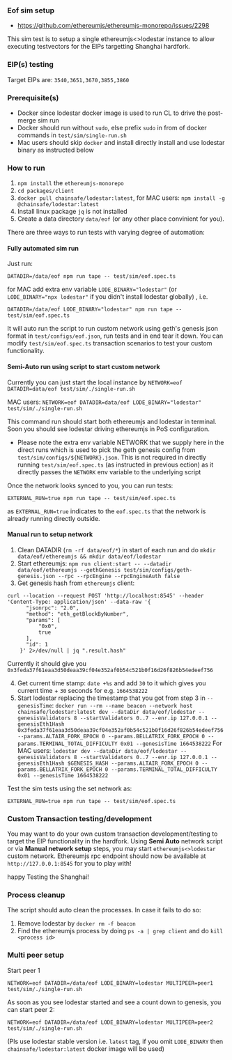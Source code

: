 ### Eof sim setup

- https://github.com/ethereumjs/ethereumjs-monorepo/issues/2298

This sim test is to setup a single ethereumjs<>lodestar instance to allow executing testvectors for the EIPs targetting Shanghai hardfork.

### EIP(s) testing

Target EIPs are: `3540,3651,3670,3855,3860`

### Prerequisite(s)

- Docker since lodestar docker image is used to run CL to drive the post-merge sim run
- Docker should run without `sudo`, else prefix `sudo` in from of docker commands in `test/sim/single-run.sh`
- Mac users should skip `docker` and install directly install and use lodestar binary as instructed below

### How to run

1. `npm install` the `ethereumjs-monorepo`
2. `cd packages/client`
3. `docker pull chainsafe/lodestar:latest`, for MAC users: `npm install -g @chainsafe/lodestar:latest`
4. Install linux package `jq` is not installed
5. Create a data directory `data/eof` (or any other place convinient for you).

There are three ways to run tests with varying degree of automation:

#### Fully automated sim run

Just run:

```
DATADIR=/data/eof npm run tape -- test/sim/eof.spec.ts
```

for MAC add extra env variable `LODE_BINARY="lodestar"` (or `LODE_BINARY="npx lodestar"` if you didn't install lodestar globally) , i.e.

```
DATADIR=/data/eof LODE_BINARY="lodestar" npm run tape -- test/sim/eof.spec.ts
```

It will auto run the script to run custom network using geth's genesis json format in `test/configs/eof.json`, run tests and in end tear it down. You can modify `test/sim/eof.spec.ts` transaction scenarios to test your custom functionality.

#### Semi-Auto run using script to start custom network

Currently you can just start the local instance by
`NETWORK=eof DATADIR=data/eof test/sim/./single-run.sh`

MAC users:
`NETWORK=eof DATADIR=data/eof LODE_BINARY="lodestar" test/sim/./single-run.sh`

This command run should start both ethereumjs and lodestar in terminal. Soon you should see lodestar driving ethereumjs in PoS configuration.

- Please note the extra env variable NETWORK that we supply here in the direct runs which is used to pick the geth
  genesis config from `test/sim/configs/${NETWORK}.json`. This is not required in directly running `test/sim/eof.spec.ts` (as instructed in previous ection) as it directly passes the `NETWORK` env variable to the underlying script

Once the network looks synced to you, you can run tests:

```
EXTERNAL_RUN=true npm run tape -- test/sim/eof.spec.ts
```

as `EXTERNAL_RUN=true` indicates to the `eof.spec.ts` that the network is already running directly outside.

#### Manual run to setup network

1. Clean DATADIR (`rm -rf data/eof/*`) in start of each run and do `mkdir data/eof/ethereumjs && mkdir data/eof/lodestar`
2. Start ethereumjs: `npm run client:start -- --datadir data/eof/ethereumjs --gethGenesis test/sim/configs/geth-genesis.json --rpc --rpcEngine --rpcEngineAuth false`
3. Get genesis hash from `ethereumjs` client:

```
curl --location --request POST 'http://localhost:8545' --header 'Content-Type: application/json' --data-raw '{
      "jsonrpc": "2.0",
      "method": "eth_getBlockByNumber",
      "params": [
          "0x0",
          true
      ],
      "id": 1
    }' 2>/dev/null | jq ".result.hash"
```

Currently it should give you `0x3feda37f61eaa3d50deaa39cf04e352af0b54c521b0f16d26f826b54edeef756`

4. Get current time stamp: `date +%s` and add `30` to it which gives you current time + `30` seconds for e.g. `1664538222`
5. Start lodestar replacing the timestamp that you got from step 3 in `--genesisTime`: `docker run --rm --name beacon --network host chainsafe/lodestar:latest dev --dataDir data/eof/lodestar --genesisValidators 8 --startValidators 0..7 --enr.ip 127.0.0.1 --genesisEth1Hash 0x3feda37f61eaa3d50deaa39cf04e352af0b54c521b0f16d26f826b54edeef756 --params.ALTAIR_FORK_EPOCH 0 --params.BELLATRIX_FORK_EPOCH 0 --params.TERMINAL_TOTAL_DIFFICULTY 0x01 --genesisTime 1664538222`
   For MAC users: `lodestar dev --dataDir data/eof/lodestar --genesisValidators 8 --startValidators 0..7 --enr.ip 127.0.0.1 --genesisEth1Hash $GENESIS_HASH --params.ALTAIR_FORK_EPOCH 0 --params.BELLATRIX_FORK_EPOCH 0 --params.TERMINAL_TOTAL_DIFFICULTY 0x01 --genesisTime 1664538222`

Test the sim tests using the set network as:

```
EXTERNAL_RUN=true npm run tape -- test/sim/eof.spec.ts
```

### Custom Transaction testing/development

You may want to do your own custom transaction development/testing to target the EIP functionality in the hardfork. Using **Semi Auto** network script or via **Manual network setup** steps, you may start `ethereumjs<>lodestar` custom network.
Ethereumjs rpc endpoint should now be available at `http://127.0.0.1:8545` for you to play with!

happy Testing the Shanghai!

### Process cleanup

The script should auto clean the processes. In case it fails to do so:

1. Remove lodestar by `docker rm -f beacon`
2. Find the ethereumjs process by doing `ps -a | grep client` and do `kill <process id>`

### Multi peer setup

Start peer 1

```
NETWORK=eof DATADIR=/data/eof LODE_BINARY=lodestar MULTIPEER=peer1 test/sim/./single-run.sh
```

As soon as you see lodestar started and see a count down to genesis, you can start peer 2:

```
NETWORK=eof DATADIR=/data/eof LODE_BINARY=lodestar MULTIPEER=peer2 test/sim/./single-run.sh
```

(Pls use lodestar stable version i.e. `latest` tag, if you omit `LODE_BINARY` then `chainsafe/lodestar:latest` docker image will be used)
